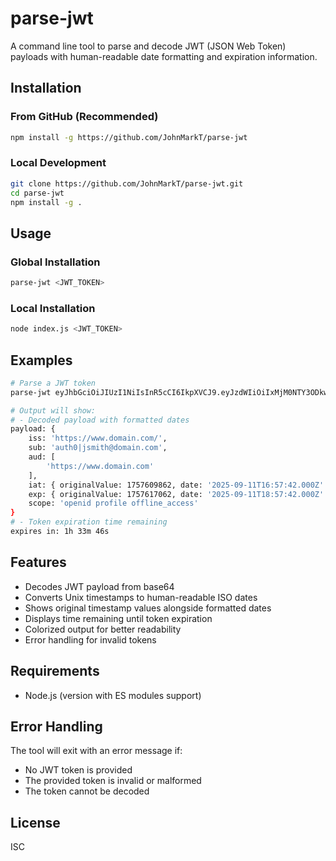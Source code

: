 # parse-jwt

A command line tool to parse and decode JWT (JSON Web Token) payloads with human-readable date formatting and expiration information.

## Installation

### From GitHub (Recommended)

```bash
npm install -g https://github.com/JohnMarkT/parse-jwt
```

### Local Development

```bash
git clone https://github.com/JohnMarkT/parse-jwt.git
cd parse-jwt
npm install -g .
```

## Usage

### Global Installation

```bash
parse-jwt <JWT_TOKEN>
```

### Local Installation

```bash
node index.js <JWT_TOKEN>
```

## Examples

```bash
# Parse a JWT token
parse-jwt eyJhbGciOiJIUzI1NiIsInR5cCI6IkpXVCJ9.eyJzdWIiOiIxMjM0NTY3ODkwIiwibmFtZSI6IkpvaG4gRG9lIiwiaWF0IjoxNTE2MjM5MDIyfQ.SflKxwRJSMeKKF2QT4fwpMeJf36POk6yJV_adQssw5c

# Output will show:
# - Decoded payload with formatted dates
payload: {
    iss: 'https://www.domain.com/',
    sub: 'auth0|jsmith@domain.com',
    aud: [
        'https://www.domain.com'
    ],
    iat: { originalValue: 1757609862, date: '2025-09-11T16:57:42.000Z' },
    exp: { originalValue: 1757617062, date: '2025-09-11T18:57:42.000Z' },
    scope: 'openid profile offline_access'
}
# - Token expiration time remaining
expires in: 1h 33m 46s
```

## Features

- Decodes JWT payload from base64
- Converts Unix timestamps to human-readable ISO dates
- Shows original timestamp values alongside formatted dates
- Displays time remaining until token expiration
- Colorized output for better readability
- Error handling for invalid tokens

## Requirements

- Node.js (version with ES modules support)

## Error Handling

The tool will exit with an error message if:
- No JWT token is provided
- The provided token is invalid or malformed
- The token cannot be decoded

## License

ISC
